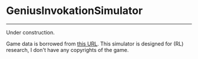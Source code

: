 # GeniusInvokationSimulator

---
Under construction. 

Game data is borrowed from [this URL](https://www.ign.com/wikis/genshin-impact/Genius_Invokation:_All_Genshin_TCG_Cards).
This simulator is designed for (RL) research, I don't have any copyrights of the game.
